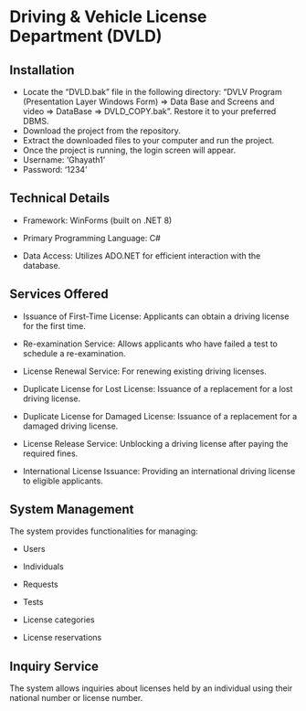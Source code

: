 # Driving & Vehicle License Department (DVLD)
## Installation
* Locate the “DVLD.bak” file in the following directory: “DVLV Program (Presentation Layer Windows Form) => Data Base and Screens and video => DataBase => DVLD_COPY.bak”. Restore it to your preferred DBMS.
* Download the project from the repository.
* Extract the downloaded files to your computer and run the project.
* Once the project is running, the login screen will appear.
* Username: ‘Ghayath1’
* Password: ‘1234’

## Technical Details

* Framework: WinForms (built on .NET 8)

* Primary Programming Language: C#

* Data Access: Utilizes ADO.NET for efficient interaction with the database.


## Services Offered

* Issuance of First-Time License: Applicants can obtain a driving license for the first time.

* Re-examination Service: Allows applicants who have failed a test to schedule a re-examination.

* License Renewal Service: For renewing existing driving licenses.

* Duplicate License for Lost License: Issuance of a replacement for a lost driving license.

* Duplicate License for Damaged License: Issuance of a replacement for a damaged driving license.

* License Release Service: Unblocking a driving license after paying the required fines.

* International License Issuance: Providing an international driving license to eligible applicants.


## System Management
The system provides functionalities for managing:

* Users

* Individuals

* Requests

* Tests

* License categories

* License reservations
## Inquiry Service
The system allows inquiries about licenses held by an individual using their national number or license number.
